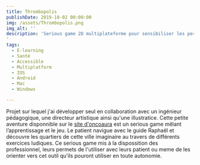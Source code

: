 ```yaml
---
title: Thrombopolis
publishDate: 2019-10-02 00:00:00
img: /assets/Thrombopolis.png
img_alt: ''
description: 'Serious game 2D multiplateforme pour sensibiliser les personnes âgées aux risques oncologique
'
tags:
  - E-learning
  - Santé
  - Accessible
  - Multiplatform
  - IOS
  - Android
  - Mac
  - Windows

---
```


Projet sur lequel j'ai développer seul en collaboration avec un ingénieur pédagogique, une directeur artistique ainsi qu'une illustratice. Cette petite aventure disponnible sur le <a href="https://ressources-aura.fr/thrombose-et-cancer-aide-prise-en-charge/">site d'oncoaura</a> est un serious game mêlant l’apprentissage et le jeu. Le patient navigue avec le guide Raphaël et découvre les quartiers de cette ville imaginaire au travers de différents exercices ludiques. Ce serious game mis à la dispossition des professionnel, leurs permets de l'utiliser avec leurs patient ou meme de les orienter vers cet outil qu’ils pouront utiliser en toute autonomie.
